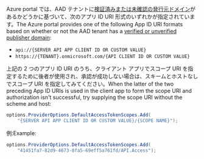 <span data-ttu-id="6635b-101">Azure portal では、AAD テナントに[検証済みまたは未確認の発行元ドメイン](/azure/active-directory/develop/howto-configure-publisher-domain)があるかどうかに基づいて、次のアプリ ID URI 形式のいずれかが指定されています。</span><span class="sxs-lookup"><span data-stu-id="6635b-101">The Azure portal provides one of the following App ID URI formats based on whether or not the AAD tenant has a [verified or unverified publisher domain](/azure/active-directory/develop/howto-configure-publisher-domain):</span></span>

* `api://{SERVER API APP CLIENT ID OR CUSTOM VALUE}`
* `https://{TENANT}.onmicrosoft.com/{API CLIENT ID OR CUSTOM VALUE}`

<span data-ttu-id="6635b-102">上記の 2 つのアプリ ID URI のうち、クライアント アプリでスコープ URI を指定するために後者が使用され、承認が成功しない場合は、スキームとホストなしでスコープ URI を指定してみてください。</span><span class="sxs-lookup"><span data-stu-id="6635b-102">When the latter of the two preceding App ID URIs is used in the client app to form the scope URI and authorization isn't successful, try supplying the scope URI without the scheme and host:</span></span>

```csharp
options.ProviderOptions.DefaultAccessTokenScopes.Add(
    "{SERVER API APP CLIENT ID OR CUSTOM VALUE}/{SCOPE NAME}");
```

<span data-ttu-id="6635b-103">例:</span><span class="sxs-lookup"><span data-stu-id="6635b-103">Example:</span></span>

```csharp
options.ProviderOptions.DefaultAccessTokenScopes.Add(
    "41451fa7-82d9-4673-8fa5-69eff5a761fd/API.Access");
```
